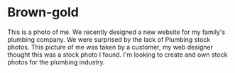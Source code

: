 # Brown-gold
This is a photo of me. We recently designed a new website for my family's plumbing company. We were surprised by the lack of Plumbing stock photos. This picture of me was taken by a customer, my web designer thought this was a stock photo I found. I'm looking to create and own stock photos for the plumbing industry.
